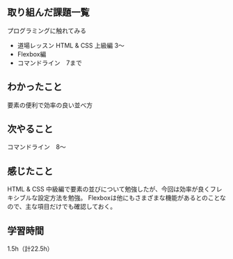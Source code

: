## 取り組んだ課題一覧
プログラミングに触れてみる
- 道場レッスン HTML & CSS 上級編 3～
- Flexbox編
- コマンドライン　7まで

## わかったこと
要素の便利で効率の良い並べ方

## 次やること
コマンドライン　8～

## 感じたこと
HTML & CSS 中級編で要素の並びについて勉強したが、今回は効率が良くフレキシブルな設定方法を勉強。
Flexboxは他にもさまざまな機能があるとのことなので、主な項目だけでも確認しておく。

## 学習時間
1.5h（計22.5h）
